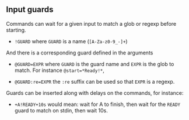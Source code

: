 ## Input guards

Commands can wait for a given input to match a glob or regexp before
starting.

- `!GUARD` where `GUARD` is a name (`[A-Za-z0-9_-]+`)

And there is a corresponding guard defined in the arguments

- `@GUARD=EXPR` where `GUARD` is the guard name and `EXPR` is the glob to
  match. For instance `@start=*Ready!*`,

- `@GUARD:re=EXPR` the `:re` suffix can be used so that `EXPR` is a regexp.

Guards can be inserted along with delays on the commands, for instance:

- `+A!READY+10s` would mean: wait for A to finish, then wait for the `READY`
  guard to match on stdin, then wait 10s.


